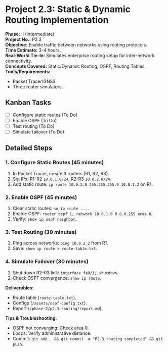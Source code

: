 # Project 2.3: Static & Dynamic Routing Implementation

**Phase:** II (Intermediate)  
**Project No.:** P2.3  
**Objective:** Enable traffic between networks using routing protocols.  
**Time Estimate:** 3-4 hours.  
**Real-World Tie-In:** Simulates enterprise routing setup for inter-network connectivity.  
**Concepts Covered:** Static/Dynamic Routing, OSPF, Routing Tables.  
**Tools/Requirements:** 
- Packet Tracer/GNS3.
- Three router simulators.

## Kanban Tasks
- [ ] Configure static routes (To Do)
- [ ] Enable OSPF (To Do)
- [ ] Test routing (To Do)
- [ ] Simulate failover (To Do)

## Detailed Steps

### 1. Configure Static Routes (45 minutes)
1. In Packet Tracer, create 3 routers (R1, R2, R3).
2. Set IPs: R1-R2 `10.0.1.0/24`, R2-R3 `10.0.2.0/24`.
3. Add static route: `ip route 10.0.2.0 255.255.255.0 10.0.1.2` on R1.

### 2. Enable OSPF (45 minutes)
1. Clear static routes: `no ip route ...`.
2. Enable OSPF: `router ospf 1; network 10.0.1.0 0.0.0.255 area 0`.
3. Verify: `show ip ospf neighbor`.

### 3. Test Routing (30 minutes)
1. Ping across networks: `ping 10.0.2.2` from R1.
2. Save: `show ip route > route-table.txt`.

### 4. Simulate Failover (30 minutes)
1. Shut down R2-R3 link: `interface fa0/1; shutdown`.
2. Check OSPF convergence: `show ip route`.

**Deliverables:** 
- Route table (`route-table.txt`).
- Configs (`/assets/ospf-config.txt`).
- Report (`/phase-2/p2.3-routing/report.md`).

**Tips & Troubleshooting:** 
- OSPF not converging: Check area 0.
- Loops: Verify administrative distance.
- Commit: `git add . && git commit -m "P2.3 routing completed" && git push`.